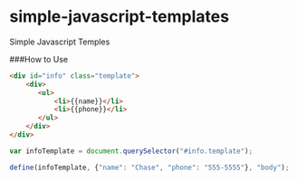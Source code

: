 simple-javascript-templates
===========================

Simple Javascript Temples


###How to Use

```html
<div id="info" class="template">
    <div>
       <ul>
           <li>{{name}}</li>
           <li>{{phone}}</li>
       </ul>
    </div>
</div>
```

```javascript
var infoTemplate = document.querySelector("#info.template");

define(infoTemplate, {"name": "Chase", "phone": "555-5555"}, "body");
```
